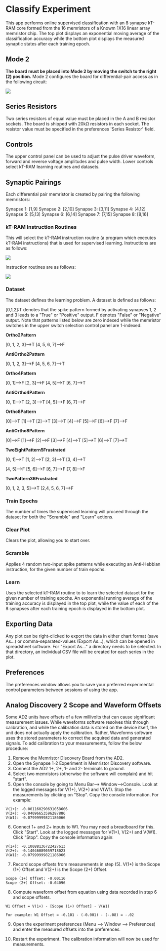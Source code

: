 # Classify Experiment

This app performs online supervised classification with an 8 synapse kT-RAM core formed from the 16 memristors of a Knowm 1X16 linear array memristor chip. The top plot displays an exponential moving average of the classification accuracy while the bottom plot displays the measured synaptic states after each training epoch. 

## Mode 2

**The board must be placed into Mode 2 by moving the switch to the right (2) position.** Mode 2 configures the board for differential-pair access as in the following circuit:

![](_img/Mode2Version2Board.png)


## Series Resistors

Two series resistors of equal value must be placed in the A and B resistor sockets. The board is shipped with 20kΩ resistors in each socket. The resistor value must be specified in the preferences 'Series Resistor' field. 

## Controls

The upper control panel can be used to adjust the pulse driver waveform, forward and reverse voltage amplitudes and pulse width. Lower controls select kT-RAM learning routines and datasets. 

## Synaptic Pairings

Each differential pair memristor is created by pairing the following memristors:

Synapse 1: [1,9]
Synapse 2: [2,10]
Synapse 3: [3,11]
Synapse 4: [4,12]
Synapse 5: [5,13]
Synapse 6: [6,14]
Synapse 7: [7,15]
Synapse 8: [8,16] 

### kT-RAM Instruction Routines

This will select the kT-RAM instruction routine (a program which executes kT-RAM instructions) that is used for supervised learning. Instructions are as follows:

![](_img/instructions12.png)

Instruction routines are as follows:

![](_img/classify12LearnRoutines.png)  

### Dataset

The dataset defines the learning problem. A dataset is defined as follows:

[0,1,2]:T denotes that the spike pattern formed by activating synapses 1, 2 and 3 leads to a "True" or "Positive" output. F denotes "False" or "Negative" output. Note that patterns listed below are zero indexed while the memristor switches in the upper switch selection control panel are 1-indexed. 

**Ortho2Pattern**

[0, 1, 2, 3]-->T
[4, 5, 6, 7]-->F

**AntiOrtho2Pattern**

[0, 1, 2, 3]-->F
[4, 5, 6, 7]-->T

**Ortho4Pattern**

[0, 1]-->F
[2, 3]-->F
[4, 5]-->T
[6, 7]-->T

**AntiOrtho4Pattern**

[0, 1]-->T
[2, 3]-->T
[4, 5]-->F
[6, 7]-->F

**Ortho8Pattern**

[0]-->T
[1]-->T
[2]-->T
[3]-->T
[4]-->F
[5]-->F
[6]-->F
[7]-->F

**AntiOrtho8Pattern**

[0]-->F
[1]-->F
[2]-->F
[3]-->F
[4]-->T
[5]-->T
[6]-->T
[7]-->T

**TwoEightPattern5Frustrated**

[0, 1]-->T
[1, 2]-->T
[2, 3]-->T
[3, 4]-->T

[4, 5]-->F
[5, 6]-->F
[6, 7]-->F
[7, 8]-->F

**TwoPattern36Frustrated**

[0, 1, 2, 3, 5]-->T
[2,4, 5, 6, 7]-->F


### Train Epochs

The number of times the supervised learning will proceed through the dataset for both the "Scramble" and "Learn" actions.

### Clear Plot

Clears the plot, allowing you to start over.

### Scramble

Applies 4 random two-input spike patterns while executing an Anti-Hebbian instruction, for the given number of train epochs.

### Learn

Uses the selected kT-RAM routine to to learn the selected dataset for the given number of training epochs. An exponential running average of the training accuracy is displayed in the top plot, while the value of each of the 8 synapses after each training epoch is displayed in the bottom plot.

## Exporting Data

Any plot can be right-clicked to export the data in either chart format (save As...) or comma-separated-values (Export As...), which can be opened in spreadsheet software. For "Export As..." a directory needs to be selected. In that directory, an individual CSV file will be created for each series in the plot.

## Preferences

The preferences window allows you to save your preferred experimental control parameters between sessions of using the app.

## Analog Discovery 2 Scope and Waveform Offsets

Some AD2 units have offsets of a few millivolts that can cause significant measurement issues. While waveforms software resolves this through calibration, and while the calibration data is stored on the device itself, the unit does not actually apply the calibration. Rather, Waveforms software uses the stored parameters to correct the acquired data and generated signals. To add calibration to your measurements, follow the below procedure:

1. Remove the Memristor Discovery Board from the AD2.
2. Open the Synapse 1-2 Experiment in Memristor Discovery software.
3. Connect the AD2 1+, 2+, 1- and 2- terminals to ground.
4. Select two memristors (otherwise the software will complain) and hit "start".
5. Open the console by going to Menu Bar--> Window-->Console. Look at the logged messages for V(1+), V(2+) and V(W1). Stop the measurements by clicking on "Stop". Copy the console information. For example:  

```
V(1+): -0.001160290631058606
V(2+): -0.04096653596287886
V(W1): -0.07999999821186066
```
	
6. Connect 1+ and 2+ inputs to W1. You may need a breadboard for this. Click "Start". Look at the logged messages for V(1+), V(2+) and V(W1). Click "Stop". Copy the console information again:

```
V(1+): -0.10088136722427613
V(2+): -0.14046089059718023
V(W1): -0.07999999821186066
```

7. Record scope offsets from measurements in step (5). V(1+) is the Scope (1+) Offset and V(2+) is the Scope (2+) Offset. 
	
```
Scope (1+) Offset: -0.00116
Scope (2+) Offset: -0.04096
```

8. Compute waveform offset from equation using data recorded in step 6 and scope offsets.

```
W1 Offset = V(1+) - [Scope (1+) Offset] - V(W1)

For example: W1 Offset = -0.101 - (-0.001) - (-.08) = -.02
```
	
9. Open the experiment preferences (Menu --> Window --> Preferences) and enter the measured offsets into the preferences. 

10. Restart the experiment. The calibration information will now be used for measurements. 

